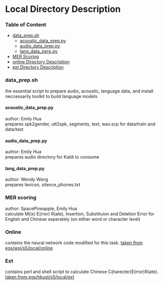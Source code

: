 # Local Directory Description
### Table of Content 
- [data_prep.sh](#dp)
  - [acoustic_data_prep.py](#adp)
  - [audio_data_prep.py](#audiodp)
  - [lang_data_perp.py](#ldp)
- [MER Scoring](#mer)
- [online Directory Description](#online)
- [ext Directory Description](#ext)

### <a name="dp"></a>data_prep.sh
the essential script to prepare audio, acoustic, language data, and install neccessarily toolkit to build language models  

#### <a name="adp"></a>acoustic_data_prep.py
author: Emily Hua  
prepares spk2gender, utt2spk, segments, text, wav.scp for data/train and data/test 

#### <a name="audiodp"></a>audio_data_prep.py
author: Emily Hua  
prepares audio directory for Kaldi to consume 

#### <a name="ldp"></a>lang_data_prep.py
author: Wendy Wang  
prepares lexicon, silence_phones.txt

### <a name="mer"></a>MER scoring 
author: SpacePineapple, Emily Hua  
calculate M(ix) E(rror) R(ate), Insertion, Substituion and Deletion Error for English and Chinese seperately (on either word or character level) 

### <a name="online"></a> Online   
contains the neural network code modified for this task. [taken from egs/wsj/s5/local/online](https://github.com/kaldi-asr/kaldi/blob/master/egs/wsj/s5/local/online/run_nnet2_baseline.sh)

### <a name="ext"></a> Ext   
contains perl and shell script to calculate Chinese C(harecter)E(rror)R(ate). [taken from egs/hkust/s5/local/ext](https://github.com/kaldi-asr/kaldi/tree/master/egs/hkust/s5/local/ext)


